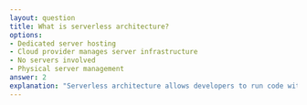 ```yaml
---
layout: question
title: What is serverless architecture?
options:
- Dedicated server hosting
- Cloud provider manages server infrastructure
- No servers involved
- Physical server management
answer: 2
explanation: "Serverless architecture allows developers to run code without managing servers, as the cloud provider handles all infrastructure management."
---
```


